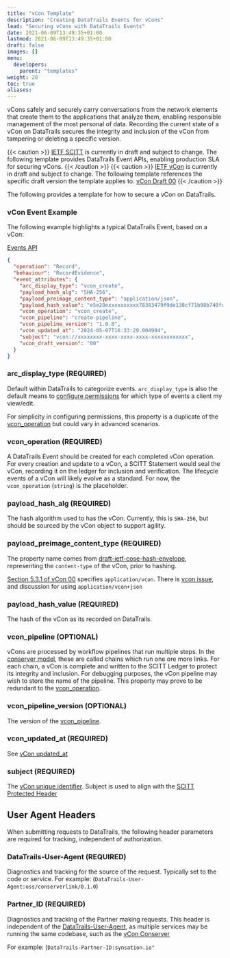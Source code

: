 ```yaml
---
title: "vCon Template"
description: "Creating DataTrails Events for vCons"
lead: "Securing vCons with DataTrails Events"
date: 2021-06-09T13:49:35+01:00
lastmod: 2021-06-09T13:49:35+01:00
draft: false
images: []
menu:
  developers:
    parent: "templates"
weight: 20
toc: true
aliases:
---
```

vCons safely and securely carry conversations from the network elements that create them to the applications that analyze them, enabling responsible management of the most personal of data.
Recording the current state of a vCon on DataTrails secures the integrity and inclusion of the vCon from tampering or deleting a specific version.

{{< caution >}}
[IETF SCITT](https://datatracker.ietf.org/wg/scitt/about/) is currently in draft and subject to change.
The following template provides DataTrails Event APIs, enabling production SLA for securing vCons.
{{< /caution >}}
{{< caution >}}
[IETF vCon](https://datatracker.ietf.org/wg/vcon/about/) is currently in draft and subject to change.
The following template references the specific draft version the template applies to.
[vCon Draft 00](https://datatracker.ietf.org/doc/draft-vcon-vcon-container/00/)
{{< /caution >}}

The following provides a template for how to secure a vCon on DataTrails.

### vCon Event Example

The following example highlights a typical DataTrails Event, based on a vCon:

[Events API](../../api-reference/events-api/)

```json
{
  "operation": "Record",
  "behaviour": "RecordEvidence",
  "event_attributes": {
    "arc_display_type": "vcon_create",
    "payload_hash_alg": "SHA-256",
    "payload_preimage_content_type": "application/json",
    "payload_hash_value": "e5e20exxxxxxxxxx78383479f9de138cf71b98b740fd5d7ee3xxxxxxxxxxde05",
    "vcon_operation": "vcon_create",
    "vcon_pipeline": "create-pipeline",
    "vcon_pipeline_version": "1.0.0",
    "vcon_updated_at": "2024-05-07T16:33:29.004994",
    "subject": "vcon://xxxxxxxx-xxxx-xxxx-xxxx-xxxxxxxxxxxx",
    "vcon_draft_version": "00"
  }
}
```

### arc_display_type (REQUIRED)

Default within DataTrails to categorize events.
`arc_display_type` is also the default means to [configure permissions](https://docs.datatrails.ai/platform/administration/sharing-access-inside-your-tenant/) for which type of events a client my view/edit.

For simplicity in configuring permissions, this property is a duplicate of the [vcon_operation](#vcon_operation) but could vary in advanced scenarios.

### vcon_operation (REQUIRED)

A DataTrails Event should be created for each completed vCon operation.
For every creation and update to a vCon, a SCITT Statement would seal the vCon, recording it on the ledger for inclusion and verification.
The lifecycle events of a vCon will likely evolve as a standard.
For now, the `vcon_operation` (`string`) is the placeholder.

### payload_hash_alg (REQUIRED)

The hash algorithm used to has the vCon.
Currently, this is `SHA-256`, but should be sourced by the vCon object to support agility.

### payload_preimage_content_type (REQUIRED)

The property name comes from [draft-ietf-cose-hash-envelope](https://datatracker.ietf.org/doc/draft-steele-cose-hash-envelope/), representing the `content-type` of the vCon, prior to hashing.

[Section 5.3.1 of vCon 00](https://www.ietf.org/archive/id/draft-vcon-vcon-container-00.html#section-5.3.1) specifies `application/vcon`.
There is [vcon issue](https://github.com/ietf-wg-vcon/draft-ietf-vcon-vcon-container/issues/7), and discussion for using `application/vcon+json`

### payload_hash_value (REQUIRED)

The hash of the vCon as its recorded on DataTrails.

### vcon_pipeline (OPTIONAL)

vCons are processed by workflow pipelines that run multiple steps.
In the [conserver model](https://www.conserver.io/), these are called chains which run one ore more links.
For each chain, a vCon is complete and written to the SCITT Ledger to protect its integrity and inclusion.
For debugging purposes, the vCon pipeline may wish to store the name of the pipeline.
This property may prove to be redundant to the [vcon_operation](#vcon_operation).

### vcon_pipeline_version (OPTIONAL)

The version of the [vcon_pipeline](#vcon_pipeline).

### vcon_updated_at (REQUIRED)

See [vCon updated_at](https://www.ietf.org/archive/id/draft-ietf-vcon-vcon-container-00.html#name-updated_at)

### subject (REQUIRED)

The [vCon unique identifier](https://www.ietf.org/archive/id/draft-ietf-vcon-vcon-container-00.html#name-uuid).
Subject is used to align with the [SCITT Protected Header](https://www.ietf.org/archive/id/draft-ietf-scitt-architecture-08.html#:~:text=Subject:)

## User Agent Headers

When submitting requests to DataTrails, the following header parameters are required for tracking, independent of authorization.

### DataTrails-User-Agent (REQUIRED)

Diagnostics and tracking for the source of the request.
Typically set to the code or service.
For example: (`DataTrails-User-Agent:oss/conserverlink/0.1.0`)

### Partner_ID (REQUIRED)

Diagnostics and tracking of the Partner making requests.
This header is independent of the [DataTrails-User-Agent](#datatrails-user-agent), as multiple services may be running the same codebase, such as the [vCon Conserver](https://github.com/vcon-dev/vcon-server/)

For example: (`DataTrails-Partner-ID:synsation.io"`
